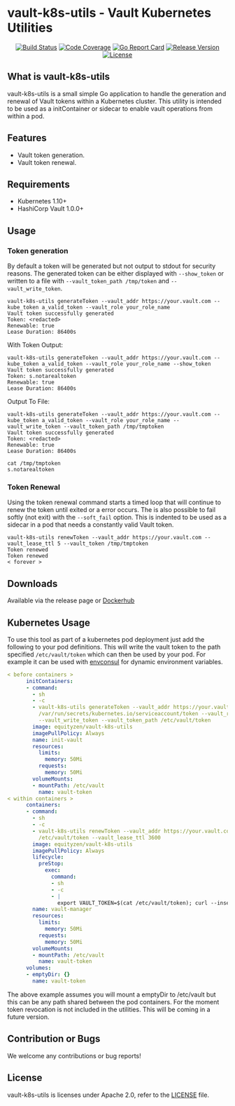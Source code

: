 # vault-k8s-utils - Vault Kubernetes Utilities
<p align="center">
<p align="center">
<a href="https://circleci.com/gh/EquityZen/vault-k8s-utils"><img src="https://circleci.com/gh/EquityZen/vault-k8s-utils.svg?style=svg" alt="Build Status"></a>
<a href="https://codecov.io/gh/EquityZen/vault-k8s-utils/branch/master"><img src="https://codecov.io/gh/EquityZen/vault-k8s-utils/branch/master/graph/badge.svg" alt="Code Coverage"></a>
<a href="https://goreportcard.com/report/EquityZen/vault-k8s-utils"><img src="https://goreportcard.com/badge/github.com/EquityZen/vault-k8s-utils" alt="Go Report Card"></a>
<a href="https://github.com/EquityZen/vault-k8s-utils/releases/latest"><img src="https://img.shields.io/github/v/tag/EquityZen/vault-k8s-utils?sort=semver" alt="Release Version"></a>
<a href="LICENSE"><img src="https://img.shields.io/github/license/EquityZen/vault-k8s-utils" alt="License"></a></p>
</p>

## What is vault-k8s-utils
vault-k8s-utils is a small simple Go application to handle the generation and renewal of Vault tokens within a Kubernetes cluster.  This utility is intended to be used as a initContainer or sidecar to enable vault operations from within a pod.

## Features
  * Vault token generation.
  * Vault token renewal.

## Requirements
  * Kubernetes 1.10+
  * HashiCorp Vault 1.0.0+

## Usage

### Token generation
By default a token will be generated but not output to stdout for security reasons.  The generated token can be either displayed with `--show_token` or written to a file with `--vault_token_path /tmp/token` and `--vault_write_token`.
```
vault-k8s-utils generateToken --vault_addr https://your.vault.com --kube_token a_valid_token --vault_role your_role_name
Vault token successfully generated
Token: <redacted>
Renewable: true
Lease Duration: 86400s
```
With Token Output:
```
vault-k8s-utils generateToken --vault_addr https://your.vault.com --kube_token a_valid_token --vault_role your_role_name --show_token
Vault token successfully generated
Token: s.notarealtoken
Renewable: true
Lease Duration: 86400s
```
Output To File:
```
vault-k8s-utils generateToken --vault_addr https://your.vault.com --kube_token a_valid_token --vault_role your_role_name --vault_write_token --vault_token_path /tmp/tmptoken
Vault token successfully generated
Token: <redacted>
Renewable: true
Lease Duration: 86400s

cat /tmp/tmptoken 
s.notarealtoken
```

### Token Renewal
Using the token renewal command starts a timed loop that will continue to renew the token until exited or a error occurs.  The is also possible to fail softly (not exit) with the `--soft_fail` option.  This is indented to be used as a sidecar in a pod that needs a constantly valid Vault token.
```
vault-k8s-utils renewToken --vault_addr https://your.vault.com --vault_lease_ttl 5 --vault_token /tmp/tmptoken 
Token renewed
Token renewed
< forever >
```

## Downloads
Available via the release page or [Dockerhub](https://hub.docker.com/r/equityzen/vault-k8s-utils)

## Kubernetes Usage
To use this tool as part of a kubernetes pod deployment just add the following to your pod definitions.  This will write the vault token to the path specified `/etc/vault/token` which can then be used by your pod.  For example it can be used with [envconsul](https://github.com/hashicorp/envconsul) for dynamic environment variables.
```yaml
< before containers >
      initContainers:
      - command:
        - sh
        - -c
        - vault-k8s-utils generateToken --vault_addr https://your.vault.com --kube_token
          /var/run/secrets/kubernetes.io/serviceaccount/token --vault_role your_role_name
          --vault_write_token --vault_token_path /etc/vault/token
        image: equityzen/vault-k8s-utils
        imagePullPolicy: Always
        name: init-vault
        resources:
          limits:
            memory: 50Mi
          requests:
            memory: 50Mi
        volumeMounts:
        - mountPath: /etc/vault
          name: vault-token
< within containers >
      containers:
      - command:
        - sh
        - -c
        - vault-k8s-utils renewToken --vault_addr https://your.vault.com --vault_token
          /etc/vault/token --vault_lease_ttl 3600
        image: equityzen/vault-k8s-utils
        imagePullPolicy: Always
        lifecycle:
          preStop:
            exec:
              command:
              - sh
              - -c
              - |
                export VAULT_TOKEN=$(cat /etc/vault/token); curl --insecure --request POST --header "X-Vault-Token: $VAULT_TOKEN" https://your.vault.com/v1/auth/token/revoke-self;
        name: vault-manager
        resources:
          limits:
            memory: 50Mi
          requests:
            memory: 50Mi
        volumeMounts:
        - mountPath: /etc/vault
          name: vault-token
      volumes:
      - emptyDir: {}
        name: vault-token
```
The above example assumes you will mount a emptyDir to /etc/vault but this can be any path shared between the pod containers.  For the moment token revocation is not included in the utilities.  This will be coming in a future version.


## Contribution or Bugs
We welcome any contributions or bug reports!

## License
vault-k8s-utils is licenses under Apache 2.0, refer to the [LICENSE](LICENSE) file.